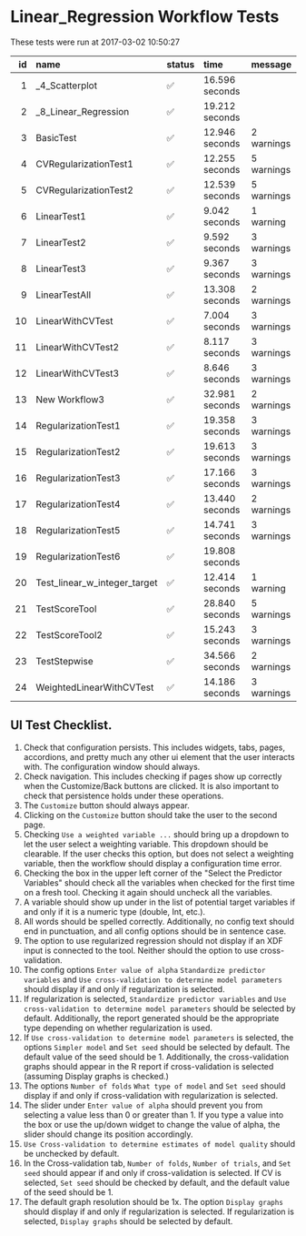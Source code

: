 # Linear_Regression Workflow Tests



These tests were run at 2017-03-02 10:50:27



| id|name                         |status  |time           |message    |
|--:|:----------------------------|:-------|:--------------|:----------|
|  1|_4_Scatterplot               |&#9989; |16.596 seconds |           |
|  2|_8_Linear_Regression         |&#9989; |19.212 seconds |           |
|  3|BasicTest                    |&#9989; |12.946 seconds |2 warnings |
|  4|CVRegularizationTest1        |&#9989; |12.255 seconds |5 warnings |
|  5|CVRegularizationTest2        |&#9989; |12.539 seconds |5 warnings |
|  6|LinearTest1                  |&#9989; |9.042 seconds  |1 warning  |
|  7|LinearTest2                  |&#9989; |9.592 seconds  |3 warnings |
|  8|LinearTest3                  |&#9989; |9.367 seconds  |3 warnings |
|  9|LinearTestAll                |&#9989; |13.308 seconds |2 warnings |
| 10|LinearWithCVTest             |&#9989; |7.004 seconds  |3 warnings |
| 11|LinearWithCVTest2            |&#9989; |8.117 seconds  |3 warnings |
| 12|LinearWithCVTest3            |&#9989; |8.646 seconds  |3 warnings |
| 13|New Workflow3                |&#9989; |32.981 seconds |2 warnings |
| 14|RegularizationTest1          |&#9989; |19.358 seconds |3 warnings |
| 15|RegularizationTest2          |&#9989; |19.613 seconds |3 warnings |
| 16|RegularizationTest3          |&#9989; |17.166 seconds |3 warnings |
| 17|RegularizationTest4          |&#9989; |13.440 seconds |2 warnings |
| 18|RegularizationTest5          |&#9989; |14.741 seconds |3 warnings |
| 19|RegularizationTest6          |&#9989; |19.808 seconds |           |
| 20|Test_linear_w_integer_target |&#9989; |12.414 seconds |1 warning  |
| 21|TestScoreTool                |&#9989; |28.840 seconds |5 warnings |
| 22|TestScoreTool2               |&#9989; |15.243 seconds |3 warnings |
| 23|TestStepwise                 |&#9989; |34.566 seconds |2 warnings |
| 24|WeightedLinearWithCVTest     |&#9989; |14.186 seconds |3 warnings |


## UI Test Checklist.

1. Check that configuration persists. This includes widgets, tabs, pages, accordions, and pretty much any other ui element that the user interacts with. The configuration window should always.
2. Check navigation. This includes checking if pages show up correctly when the Customize/Back buttons are clicked. It is also important to check that persistence holds under these operations.
3. The `Customize` button should always appear.
4. Clicking on the `Customize` button should take the user to the second page.
5. Checking `Use a weighted variable ...` should bring up a dropdown to let the user select a weighting variable. This dropdown should be clearable. If the user checks this option, but does not select a weighting variable, then the workflow should display a configuration time error.
6. Checking the box in the upper left corner of the "Select the Predictor Variables" should check all the variables when checked for the first time on a fresh tool. Checking it again should uncheck all the variables.
7. A variable should show up under in the list of potential target variables if and only if it is a numeric type (double, Int, etc.).
8. All words should be spelled correctly. Additionally, no config text should end in punctuation, and all config options should be in sentence case.
9. The option to use regularized regression should not display if an XDF input is connected to the tool. Neither should the option to use cross-validation.
10. The config options `Enter value of alpha` `Standardize predictor variables` and `Use cross-validation to determine model parameters` should display if and only if regularization is selected.
11. If regularization is selected, `Standardize predictor variables` and `Use cross-validation to determine model parameters` should be selected by default. Additionally, the report generated should be the appropriate type depending on whether regularization is used.
12. If `Use cross-validation to determine model parameters` is selected, the options `Simpler model` and `Set seed` should be selected by default. The default value of the seed should be 1. Additionally, the cross-validation graphs should appear in the R report if cross-validation is selected (assuming Display graphs is checked.)
13. The options `Number of folds` `What type of model` and `Set seed` should display if and only if cross-validation with regularization is selected.
14. The slider under `Enter value of alpha` should prevent you from selecting a value less than 0 or greater than 1. If you type a value into the box or use the up/down widget to change the value of alpha, the slider should change its position accordingly.
15. `Use Cross-validation to determine estimates of model quality` should be unchecked by default. 
16. In the Cross-validation tab, `Number of folds`, `Number of trials`, and `Set seed` should appear if and only if cross-validation is selected. If CV is selected, `Set seed` should be checked by default, and the default value of the seed should be 1.
17. The default graph resolution should be 1x. The option `Display graphs` should display if and only if regularization is selected. If regularization is selected, `Display graphs` should be selected by default.

